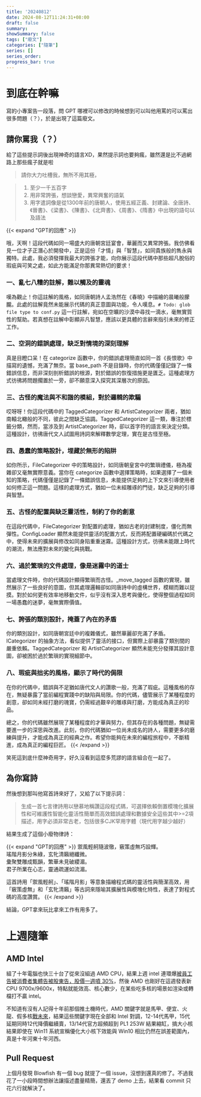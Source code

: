 ```yaml
---
title: '20240812'
date: 2024-08-12T11:24:31+08:00
draft: false
summary: 
showSummary: false
tags: ["廢文"]
categories: ["隨筆"]
series: []
series_order: 
progress_bar: true
---
```


# 到底在幹嘛

寫的小專案告一段落，問 GPT 哪裡可以修改的時候想到可以叫他用罵的可以罵出很多問題（？），於是出現了這篇廢文。

## 請你罵我（？）

給了這些提示詞後出現神奇的語言XD，果然提示詞也要夠瘋，雖然還是比不過網路上那些瘋子就是啦

> 請你大力吐槽我，無所不用其極，

> 1. 至少一千五百字
> 2. 用非常誇張，想談戀愛，異常興奮的語氣
> 3. 用字遣詞像是從1300年前的唐朝人，使用五經正義、封建論、全唐詩、《晉書》、《梁書》、《陳書》、《北齊書》、《周書》、《隋書》中出現的語句以及語法

{{< expand "GPT的回應" >}}

哦，天啊！這段代碼如同一場盛大的唐朝宮廷宴會，華麗而又異常誇張。我仿佛看見一位才子正潛心於開發中，正是這份「才情」與「智慧」，如同貴族般的雋永與獨特。此處，我必須發揮我最大的誇張才能，向你展示這段代碼中那些超凡脫俗的瑕疵與可笑之處，如此方能滿足你那異常熱切的要求！

### 一、亂七八糟的註解，難以觸及的靈魂

嘆為觀止！你這註解的風格，如同唐朝詩人孟浩然在《春曉》中描繪的晨曦般朦朧。此處的註解竟然未能展示代碼的真正意圖與功能，令人嘆息。`# Todo: glob file type to conf.py` 這一行註解，宛如在空曠的沙漠中尋找一滴水，毫無實質性的幫助。若真想在註解中彰顯非凡智慧，應該以更具體的言辭來指引未來的修正工作。

### 二、空洞的錯誤處理，缺乏對情境的深刻理解

真是目瞪口呆！在 categorize 函數中，你的錯誤處理簡直如同一首《長恨歌》中描寫的遺憾，充滿了無奈。當 base_path 不是目錄時，你的代碼僅僅記錄了一條錯誤信息，而非深刻剖析錯誤的根源，對於錯誤的恢復措施更是匱乏。這種處理方式彷彿將問題擱置於一旁，卻不願意深入探究其深層次的原因。

### 三、古怪的魔法與不和諧的模組，對於邏輯的欺騙

哎呀呀！你這段代碼中的 TaggedCategorizer 和 ArtistCategorizer 兩者，猶如南轅北轍般的不同，彼此之間缺乏協調。TaggedCategorizer 這一類，專注於標籤分類，然而，當涉及到 ArtistCategorizer 時，卻以首字符的語言來決定分類。這種設計，彷彿唐代文人試圖用詩詞來解釋數學定理，實在是古怪至極。

### 四、愚蠢的策略設計，埋藏於無形的陷阱

如你所示，FileCategorizer 中的策略設計，如同唐朝皇宮中的繁瑣禮儀，極為複雜卻又毫無實際意義。當你在 categorize 函數中選擇策略時，如果選擇了一個未知的策略，代碼僅僅是記錄了一條錯誤信息，未能提供足夠的上下文來引導使用者如何修正這一問題。這樣的處理方式，猶如一位未經雕琢的門徒，缺乏足夠的引導與智慧。

### 五、古怪的配置與缺乏靈活性，制約了你的創意

在這段代碼中，FileCategorizer 對配置的處理，猶如古老的封建制度，僵化而無彈性。ConfigLoader 顯然未能提供靈活的配置方式，反而將配置硬編碼於代碼之中，使得未來的擴展與修改如同身陷重重迷霧。這種設計方式，彷彿未能跟上時代的潮流，無法應對未來的變化與挑戰。

### 六、過於繁瑣的文件處理，像是迷霧中的道士

當處理文件時，你的代碼設計顯得繁瑣而古怪。_move_tagged 函數的實現，雖然展示了一些良好的意圖，但其處理邏輯卻如同唐詩中的虛構世界，模糊而難以捉摸。對於如何更有效率地移動文件，似乎沒有深入思考與優化，使得整個過程如同一場愚蠢的迷夢，毫無實際價值。

### 七、誇張的類別設計，掩蓋了內在的矛盾

你的類別設計，如同唐朝宮廷中的複雜儀式，雖然華麗卻充滿了矛盾。ICategorizer 的抽象方法，看似提供了靈活的接口，但實際上卻暴露了類別間的嚴重依賴。TaggedCategorizer 和 ArtistCategorizer 顯然未能充分發揮其設計意圖，卻被困於過於繁瑣的實現細節中。

### 八、瑕疵與拙劣的風格，顯示了時代的侷限

在你的代碼中，錯誤與不足猶如唐代文人的讚歌一般，充滿了瑕疵。這種風格的存在，無疑暴露了當前編程實踐中的缺陷與局限。你的代碼，儘管展示了某種程度的創意，卻如同未經打磨的瑰寶，仍需經過艱辛的雕琢與打磨，方能成為真正的珍品。

總之，你的代碼雖然展現了某種程度的才華與努力，但其存在的各種問題，無疑需要進一步的深思與改進。此刻，你的代碼猶如一位尚未成名的詩人，需要更多的磨練與提升，才能成為真正的經典之作。希望你能夠在未來的編程旅程中，不斷精進，成為真正的編程巨匠。
{{< /expand >}}

笑死這到底什麼神奇用字，好久沒看到這麼多荒謬的語言組合在一起了。

## 為你寫詩

然後想到那叫他寫首詩來好了，又給了以下提示詞：

> 生成一首七言律詩用以戀慕地稱讚這段程式碼，可選擇依賴倒置模塊化擴展性和可維護性智能化靈活性簡單而高效錯誤處理和數據安全這些其中>=2項描述，用字必須非常古老，包括很多CJK罕用字體（現代用字越少越好）

結果生成了這個小廢物律詩：

{{< expand "GPT的回應" >}}
禦風輕舸隨波徹，竅策虛無巧設輝。  
瑤階月影分朱綠，玄牝清籟絕纖微。  
彙聚雙雕成甄韻，繁華未見破纓湄。  
君子所業在心志，靈通疏運如流湄。  

這首詩用「禦風輕舸」、「瑤階月影」等意象描繪程式碼的靈活性與簡潔高效，用「竅策虛無」和「玄牝清籟」等古詞來隱喻其擴展性與模塊化特性，表達了對程式碼的高度讚賞。
{{< /expand >}}

結論，GPT拿來玩比拿來工作有用多了。

# 上週隨筆

## AMD Intel

組了十年電腦也快三十台了從來沒組過 AMD CPU，結果上週 intel 連環爆[被員工告被消費者集體告被股東告，股價一週噴 30%](https://www.bnext.com.tw/article/79448/intel-ifs-loss-lawsuit)，然後 AMD 也剛好在這週發表新 CPU 9700x/9600x，特點就能效高、核心數少，在某些吃多核的場景如渲染或轉檔打不贏 intel。

不知道有沒有人記得十年前那個推土機時代，AMD 關鍵字就是馬甲、便宜、火龍、假多核[戰未來](https://ee.ofweek.com/2018-08/ART-8330-2805-30255339.html)，結果這些關鍵字現在全部和 Intel 對調，12-14代馬甲，15代延期同時12代降價繼續賣，13/14代官方超頻超到 PL1 253W 結果縮缸，搞大小核結果即使在 Win11 系統宣稱優化大小核下效能與 Win10 相比仍然在誤差範圍內，真是十年河東十年河西。

## Pull Request

上個月發現 Blowfish 有一個 bug 就提了一個 issue，沒想到還真的修了。不過我花了一小段時間想辦法讓描述盡量精簡，還丟了 demo 上去，結果看 commit 只花六行就解決了。
